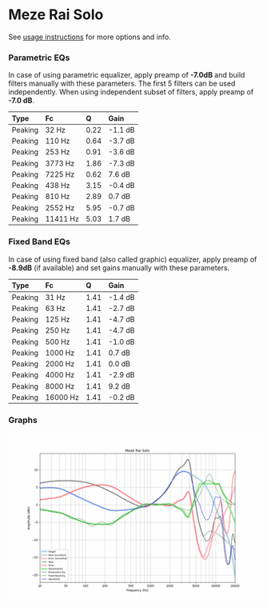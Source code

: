 # Meze Rai Solo
See [usage instructions](https://github.com/jaakkopasanen/AutoEq#usage) for more options and info.

### Parametric EQs
In case of using parametric equalizer, apply preamp of **-7.0dB** and build filters manually
with these parameters. The first 5 filters can be used independently.
When using independent subset of filters, apply preamp of **-7.0 dB**.

| Type    | Fc       |    Q | Gain    |
|:--------|:---------|:-----|:--------|
| Peaking | 32 Hz    | 0.22 | -1.1 dB |
| Peaking | 110 Hz   | 0.64 | -3.7 dB |
| Peaking | 253 Hz   | 0.91 | -3.6 dB |
| Peaking | 3773 Hz  | 1.86 | -7.3 dB |
| Peaking | 7225 Hz  | 0.62 | 7.6 dB  |
| Peaking | 438 Hz   | 3.15 | -0.4 dB |
| Peaking | 810 Hz   | 2.89 | 0.7 dB  |
| Peaking | 2552 Hz  | 5.95 | -0.7 dB |
| Peaking | 11411 Hz | 5.03 | 1.7 dB  |

### Fixed Band EQs
In case of using fixed band (also called graphic) equalizer, apply preamp of **-8.9dB**
(if available) and set gains manually with these parameters.

| Type    | Fc       |    Q | Gain    |
|:--------|:---------|:-----|:--------|
| Peaking | 31 Hz    | 1.41 | -1.4 dB |
| Peaking | 63 Hz    | 1.41 | -2.7 dB |
| Peaking | 125 Hz   | 1.41 | -4.7 dB |
| Peaking | 250 Hz   | 1.41 | -4.7 dB |
| Peaking | 500 Hz   | 1.41 | -1.0 dB |
| Peaking | 1000 Hz  | 1.41 | 0.7 dB  |
| Peaking | 2000 Hz  | 1.41 | 0.0 dB  |
| Peaking | 4000 Hz  | 1.41 | -2.9 dB |
| Peaking | 8000 Hz  | 1.41 | 9.2 dB  |
| Peaking | 16000 Hz | 1.41 | -0.2 dB |

### Graphs
![](./Meze%20Rai%20Solo.png)